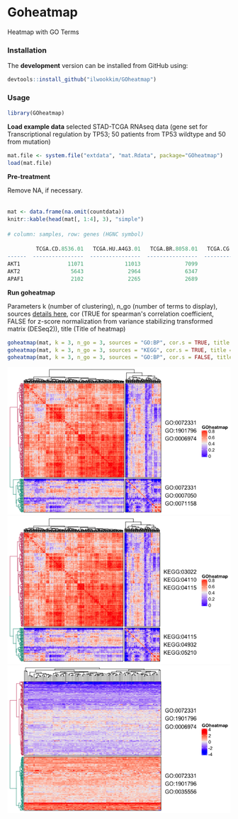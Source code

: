 # **Goheatmap**
Heatmap with GO Terms

### Installation

The **development** version can be installed from GitHub using:

``` r
devtools::install_github("ilwookkim/GOheatmap")
```

### Usage

``` r
library(GOheatmap)
```

**Load example data**
selected STAD-TCGA RNAseq data (gene set for Transcriptional regulation by TP53; 50 patients from TP53 wildtype and 50 from mutation)
``` r 
mat.file <- system.file("extdata", "mat.Rdata", package="GOheatmap")
load(mat.file)
```

**Pre-treatment**

Remove NA, if necessary.

``` r

mat <- data.frame(na.omit(countdata))
knitr::kable(head(mat[, 1:4], 3), "simple")

# column: samples, row: genes (HGNC symbol)

         TCGA.CD.8536.01   TCGA.HU.A4G3.01   TCGA.BR.8058.01   TCGA.CG.5722.01
------  ----------------  ----------------  ----------------  ----------------
AKT1               11071             11013              7099              3754
AKT2                5643              2964              6347              5408
APAF1               2102              2265              2689               626
```

**Run goheatmap**

Parameters k (number of clustering), n_go (number of terms to display), sources [details here](https://biit.cs.ut.ee/gprofiler/page/apis), cor (TRUE for spearman's correlation coefficient, FALSE for z-score normalization from variance stabilizing transformed matrix (DESeq2)), title (Title of heatmap)

``` r
goheatmap(mat, k = 3, n_go = 3, sources = "GO:BP", cor.s = TRUE, title = "GOheatmap")
goheatmap(mat, k = 3, n_go = 3, sources = "KEGG", cor.s = TRUE, title = "GOheatmap")
goheatmap(mat, k = 3, n_go = 3, sources = "GO:BP", cor.s = FALSE, title = "GOheatmap")
```

<img src="inst/extdata/example_go.bp.png"/>
<img src="inst/extdata/example_kegg.png"/>
<img src="inst/extdata/example_go.bp2.png"/>
